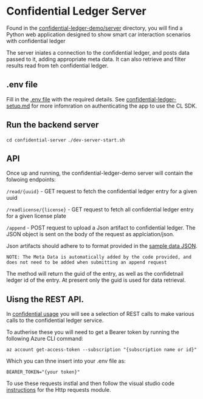# Confidential Ledger Server

Found in the [confidential-ledger-demo/server](confidential-ledger-demo/server) directory, you will find a Python web application designed to show smart car interaction scenarios with confidential ledger

The server iniates a connection to the confidential ledger, and posts data passed to it, adding appropriate meta data. It can also retrieve and filter results read from teh confidential ledger.

## .env file

Fill in the [.env file](confidential-server/.env.TEMPLATE) with the required details. See [confidential-ledger-setup.md](docs/confidential-ledger-setup.md) for more infomration on authenticating the app to use the CL SDK.

## Run the backend server

`cd confidential-server`
`./dev-server-start.sh`

## API

Once up and running, the confidential-ledger-demo server will contain the folwoing endpoints:

`/read/{uuid}` -
GET request to fetch the confidential ledger entry for a given uuid

`/readlicense/{license}` -
GET request to fetch all confidential ledger entry for a given license plate

`/append` -
POST request to upload a Json artifact to confidential ledger. The JSON object is sent on the body of the request as applciation/json.

Json artifacts should adhere to to format provided in the [sample data JSON](docs/sampledata.json).

`NOTE: The Meta Data is automatically added by the code provided, and does not need to be added when submitting an append request`

The method will return the guid of the entry, as well as the confidetnail ledger id of the entry. At present only the guid is used for data retrieval.

## Uisng the REST API.

In [confidential usage](confidential-ledger-demo/server/confidential-useage.http) you will see a selection of REST calls to make various calls to the confidential ledger service.

To autherise these you will need to get a Bearer token by running the following Azure CLI command:

`az account get-access-token --subscription "{subscription name or id}"`

Which you can thne insert into your .env file as:

`BEARER_TOKEN="{your token}"`

To use these requests instlal and then follow the visual studio code [instructions](https://marketplace.visualstudio.com/items?itemName=humao.rest-client) for the Http requests module.

